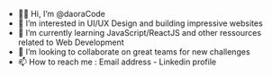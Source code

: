 - 👋🏼 Hi, I’m @daoraCode
- 🚀 I’m interested in UI/UX Design and building impressive websites
- 🌱 I’m currently learning JavaScript/ReactJS and other ressources related to Web Development
- 💞️ I’m looking to collaborate on great teams for new challenges
- 📫 How to reach me : Email address - Linkedin profile

<!---
daoraCode/daoraCode is a ✨ special ✨ repository because its `README.md` (this file) appears on your GitHub profile.
You can click the Preview link to take a look at your changes.
--->
